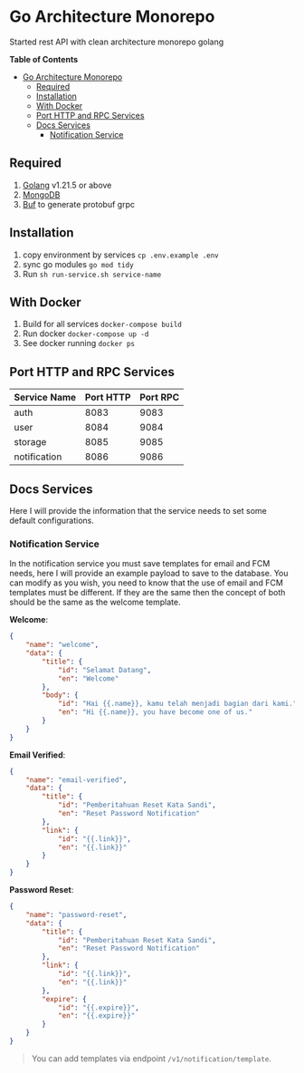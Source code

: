 # Go Architecture Monorepo
Started rest API with clean architecture monorepo golang

**Table of Contents**
- [Go Architecture Monorepo](#go-architecture-monorepo)
  - [Required](#required)
  - [Installation](#installation)
  - [With Docker](#with-docker)
  - [Port HTTP and RPC Services](#port-http-and-rpc-services)
  - [Docs Services](#docs-services)
    - [Notification Service](#notification-service)

## Required
1. [Golang](https://go.dev/) v1.21.5 or above
2. [MongoDB](https://www.mongodb.com/)
3. [Buf](https://docs.buf.build/) to generate protobuf grpc

## Installation
1. copy environment by services `cp .env.example .env`
2. sync go modules `go mod tidy`
3. Run `sh run-service.sh service-name`

## With Docker
1. Build for all services `docker-compose build`
2. Run docker `docker-compose up -d`
3. See docker running `docker ps`

## Port HTTP and RPC Services
| Service Name | Port HTTP | Port RPC |
| :----------- | :-------- | :------- |
| auth         | 8083      | 9083     |
| user         | 8084      | 9084     |
| storage      | 8085      | 9085     |
| notification | 8086      | 9086     |

## Docs Services
Here I will provide the information that the service needs to set some default configurations.

### Notification Service
In the notification service you must save templates for email and FCM needs, here I will provide an example payload to save to the database. You can modify as you wish, you need to know that the use of email and FCM templates must be different. If they are the same then the concept of both should be the same as the welcome template.

**Welcome**:
```json
{
	"name": "welcome",
	"data": {
		"title": {
			"id": "Selamat Datang",
			"en": "Welcome"
		},
		"body": {
			"id": "Hai {{.name}}, kamu telah menjadi bagian dari kami.",
			"en": "Hi {{.name}}, you have become one of us."
		}
	}
}
```

**Email Verified**:
```json
{
	"name": "email-verified",
	"data": {
		"title": {
			"id": "Pemberitahuan Reset Kata Sandi",
			"en": "Reset Password Notification"
		},
		"link": {
			"id": "{{.link}}",
			"en": "{{.link}}"
		}
	}
}
```

**Password Reset**:
```json
{
	"name": "password-reset",
	"data": {
		"title": {
			"id": "Pemberitahuan Reset Kata Sandi",
			"en": "Reset Password Notification"
		},
		"link": {
			"id": "{{.link}}",
			"en": "{{.link}}"
		},
		"expire": {
			"id": "{{.expire}}",
			"en": "{{.expire}}"
		}
	}
}
```

> You can add templates via endpoint `/v1/notification/template`.